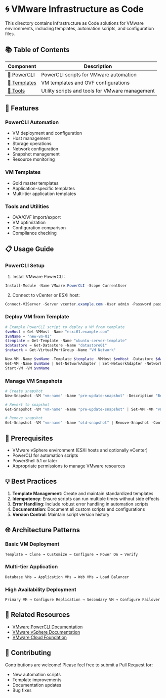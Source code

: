 # 🌀 VMware Infrastructure as Code

This directory contains Infrastructure as Code solutions for VMware environments, including templates, automation scripts, and configuration files.

## 📚 Table of Contents

| Component | Description |
|-----------|-------------|
| [🔄 PowerCLI](./powercli/) | PowerCLI scripts for VMware automation |
| [📜 Templates](./templates/) | VM templates and OVF configurations |
| [🧰 Tools](./tools/) | Utility scripts and tools for VMware management |

## 🚀 Features

### PowerCLI Automation

- VM deployment and configuration
- Host management
- Storage operations
- Network configuration
- Snapshot management
- Resource monitoring

### VM Templates

- Gold master templates
- Application-specific templates
- Multi-tier application templates

### Tools and Utilities

- OVA/OVF import/export
- VM optimization
- Configuration comparison
- Compliance checking

## 📋 Usage Guide

### PowerCLI Setup

1. Install VMware PowerCLI:
```powershell
Install-Module -Name VMware.PowerCLI -Scope CurrentUser
```

2. Connect to vCenter or ESXi host:
```powershell
Connect-VIServer -Server vcenter.example.com -User admin -Password password
```

### Deploy VM from Template

```powershell
# Example PowerCLI script to deploy a VM from template
$vmHost = Get-VMHost -Name "esxi01.example.com"
$vmName = "new-vm-01"
$template = Get-Template -Name "ubuntu-server-template"
$datastore = Get-Datastore -Name "datastore01"
$network = Get-VirtualPortGroup -Name "VM Network"

New-VM -Name $vmName -Template $template -VMHost $vmHost -Datastore $datastore
Get-VM -Name $vmName | Get-NetworkAdapter | Set-NetworkAdapter -NetworkName $network.Name -Confirm:$false
Start-VM -VM $vmName
```

### Manage VM Snapshots

```powershell
# Create snapshot
New-Snapshot -VM "vm-name" -Name "pre-update-snapshot" -Description "Before system update"

# Revert to snapshot
Get-Snapshot -VM "vm-name" -Name "pre-update-snapshot" | Set-VM -VM "vm-name" -Confirm:$false

# Remove snapshot
Get-Snapshot -VM "vm-name" -Name "old-snapshot" | Remove-Snapshot -Confirm:$false
```

## 🔧 Prerequisites

- VMware vSphere environment (ESXi hosts and optionally vCenter)
- PowerCLI for automation scripts
- PowerShell 5.1 or later
- Appropriate permissions to manage VMware resources

## 💡 Best Practices

1. **Template Management**: Create and maintain standardized templates
2. **Idempotency**: Ensure scripts can run multiple times without side effects
3. **Error Handling**: Include robust error handling in automation scripts
4. **Documentation**: Document all custom scripts and configurations
5. **Version Control**: Maintain script version history

## 🌐 Architecture Patterns

### Basic VM Deployment

```
Template → Clone → Customize → Configure → Power On → Verify
```

### Multi-tier Application

```
Database VMs → Application VMs → Web VMs → Load Balancer
```

### High Availability Deployment

```
Primary VM → Configure Replication → Secondary VM → Configure Failover
```

## 🔗 Related Resources

- [VMware PowerCLI Documentation](https://code.vmware.com/web/dp/tool/vmware-powercli/)
- [VMware vSphere Documentation](https://docs.vmware.com/en/VMware-vSphere/)
- [VMware Cloud Foundation](https://www.vmware.com/products/cloud-foundation.html)

## 🤝 Contributing

Contributions are welcome! Please feel free to submit a Pull Request for:

- New automation scripts
- Template improvements
- Documentation updates
- Bug fixes